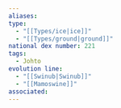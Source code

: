 ```yaml
---
aliases: 
type:
  - "[[Types/ice|ice]]"
  - "[[Types/ground|ground]]"
national dex number: 221
tags:
  - Johto
evolution line:
  - "[[Swinub|Swinub]]"
  - "[[Mamoswine]]"
associated: 
---
```

